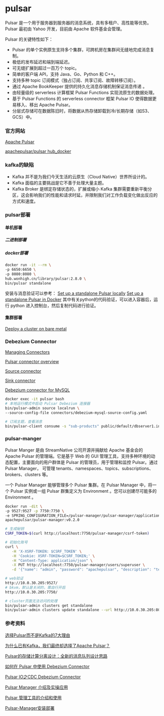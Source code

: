 # pulsar

Pulsar 是一个用于服务器到服务器的消息系统，具有多租户、高性能等优势。 Pulsar 最初由 Yahoo 开发，目前由 Apache 软件基金会管理。

Pulsar 的关键特性如下：

- Pulsar 的单个实例原生支持多个集群，可跨机房在集群间无缝地完成消息复制。
- 极低的发布延迟和端到端延迟。
- 可无缝扩展到超过一百万个 topic。
- 简单的客户端 API，支持 Java、Go、Python 和 C++。
- 支持多种 topic 订阅模式（独占订阅、共享订阅、故障转移订阅）。
- 通过 Apache BookKeeper 提供的持久化消息存储机制保证消息传递 。
- 由轻量级的 serverless 计算框架 Pulsar Functions 实现流原生的数据处理。
- 基于 Pulsar Functions 的 serverless connector 框架 Pulsar IO 使得数据更易移入、移出 Apache Pulsar。
- 分层式存储可在数据陈旧时，将数据从热存储卸载到冷/长期存储（如S3、GCS）中。

### 官方网站

[Apache Pulsar](http://pulsar.apache.org/zh-CN/)

[apachepulsar/pulsar hub_docker](https://hub.docker.com/r/apachepulsar/pulsar)

### kafka的缺陷

- Kafka 并不是为我们今天生活的云原生（Cloud Native）世界所设计的。
- Kafka 面临的主要挑战是它不善于处理大量主题。
- Kafka Broker 是绑定存储状态的，扩展或缩小 Kafka 集群需要重新平衡分区，这会影响我们的性能和请求时延，并限制我们对工作负载变化做出反应的方式和速度。

### pulsar部署

#### 单机部署

##### 二进制部署

##### docker部署

```sh
docker run -it --rm \
-p 6650:6650 \
-p 8080:8080 \
hub.wonhigh.cn/library/pulsar:2.8.0 \
bin/pulsar standalone
```

安装与消息验证可以参考：
[Set up a standalone Pulsar locally](http://pulsar.apache.org/docs/zh-CN/standalone/)
[Set up a standalone Pulsar in Docker](http://pulsar.apache.org/docs/zh-CN/standalone-docker/)
其中有关python的代码验证，可以进入容器后，运行 python 进入控制台，然后复制代码进行验证。

#### 集群部署

[Deploy a cluster on bare metal](http://pulsar.apache.org/docs/zh-CN/deploy-bare-metal/)

### Debezium Connector

[Managing Connectors](http://pulsar.apache.org/docs/zh-CN/io-managing/)

[Pulsar connector overview](http://pulsar.apache.org/docs/zh-CN/io-overview/#working-with-connectors)

[Source connector](http://pulsar.apache.org/docs/zh-CN/io-connectors/#source-connector)

[Sink connector](http://pulsar.apache.org/docs/zh-CN/io-connectors/#sink-connector)

[Debezium connector for MySQL](https://debezium.io/documentation/reference/1.6/connectors/mysql.html)

```sh
docker exec -it pulsar bash
# 本地运行模式中启动 Pulsar Debezium 连接器
bin/pulsar-admin source localrun \
--source-config-file connectors/debezium-mysql-source-config.yaml

# 订阅主题，查看消息
bin/pulsar-client consume -s "sub-products" public/default/dbserver1.inventory.products -n 0
```

### pulsar-manger

Pulsar Manger 是由 StreamNative 公司开源并捐献给 Apache 基金会的 Apache Pulsar 的管理端。它是基于 Web 的 GUI 管理工具，支持多种环境的动态配置，主要面向的用户群体是 Pulsar 的管理员，用于管理和监控 Pulsar。通过 Pulsar Manager， 可管理 tenants、namespaces、topics、subscriptions、brokers、clusters 等。

一个 Pulsar Manager 能够管理多个 Pulsar 集群。在 Pulsar Manager 中，将一个 Pulsar 实例或一组 Pulsar 群集定义为 Environment 。您可以创建尽可能多的 Environment 。

```sh
docker run -dit \
-p 9527:9527 -p 7750:7750 \
-e SPRING_CONFIGURATION_FILE=/pulsar-manager/pulsar-manager/application.properties \
apachepulsar/pulsar-manager:v0.2.0

# 生成秘钥
CSRF_TOKEN=$(curl http://localhost:7750/pulsar-manager/csrf-token)

# 初始化账号
curl \
   -H 'X-XSRF-TOKEN: $CSRF_TOKEN' \
   -H 'Cookie: XSRF-TOKEN=$CSRF_TOKEN;' \
   -H "Content-Type: application/json" \
   -X PUT http://localhost:7750/pulsar-manager/users/superuser \
   -d '{"name": "admin", "password": "apachepulsar", "description": "test", "email": "yang.lei@belle.com.cn"}'

# web验证
http://10.0.30.205:9527/
# bkvm，默认是关闭的，需自行开启
http://10.0.30.205:7750/

# cluster页面无法访问的处理
bin/pulsar-admin clusters get standalone
bin/pulsar-admin clusters update standalone --url http://10.0.30.205:8080 --broker-url pulsar://127.0.0.1:6650
```

### 参考资料

[选择Pulsar而不是Kafka的7大理由](https://time.geekbang.org/column/article/98245)

[为什么已有Kafka，我们最终却选择了Apache Pulsar？](https://www.jianshu.com/p/8e25520372f5)

[Pulsar的存储计算分离设计：全新的消息队列设计思路](https://time.geekbang.org/column/article/140913)

[如何在 Pulsar 中使用 Debezium Connector](https://blog.csdn.net/zhaijia03/article/details/109766331)

[Pulsar IO之CDC Debezium Connector](https://blog.csdn.net/qq_32470693/article/details/96001454)

[Pulsar Manager 介绍及实操应用](https://blog.csdn.net/zhaijia03/article/details/109766643)

[Pulsar 管理工具的介绍和使用](https://v.qq.com/x/page/o3161e7dnhd.html?start=2135)

[Pulsar-Manager安装部署](https://blog.51cto.com/u_536410/2561864)
